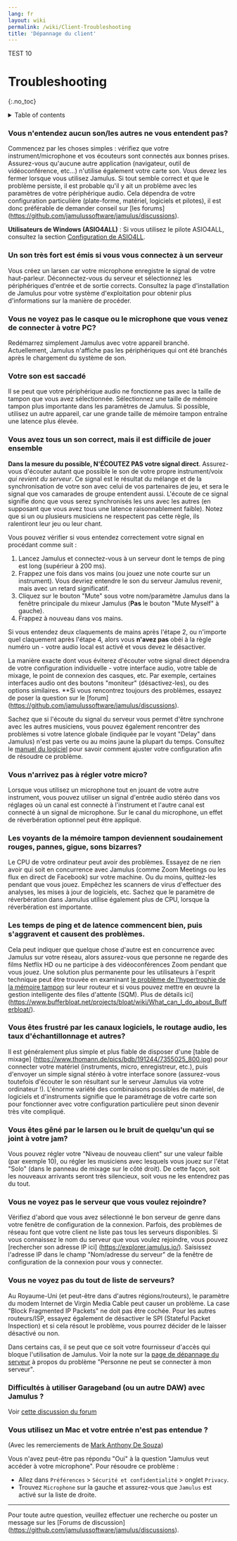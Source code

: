 ```yaml
---
lang: fr
layout: wiki
permalink: /wiki/Client-Troubleshooting
title: 'Dépannage du client'
---
```


TEST 10

# Troubleshooting
 {:.no_toc}

<details markdown="1">

<summary>Table of contents</summary>

* TOC
 {:toc}

</details>

### Vous n'entendez aucun son/les autres ne vous entendent pas?

Commencez par les choses simples : vérifiez que votre instrument/microphone et vos écouteurs sont connectés aux bonnes prises. Assurez-vous qu'aucune autre application (navigateur, outil de vidéoconférence, etc...) n'utilise également votre carte son. Vous devez les fermer lorsque vous utilisez Jamulus. Si tout semble correct et que le problème persiste, il est probable qu'il y ait un problème avec les paramètres de votre périphérique audio. Cela dépendra de votre configuration particulière (plate-forme, matériel, logiciels et pilotes), il est donc préférable de demander conseil sur [les forums] (https://github.com/jamulussoftware/jamulus/discussions).

**Utilisateurs de Windows (ASIO4ALL)** : Si vous utilisez le pilote ASIO4ALL, consultez la section [Configuration de ASIO4LL](Installation-for-Windows#configuration-de-asio4all).

### Un son très fort est émis si vous vous connectez à un serveur

Vous créez un larsen car votre microphone enregistre le signal de votre haut-parleur. Déconnectez-vous du serveur et sélectionnez les périphériques d'entrée et de sortie corrects. Consultez la page d'installation de Jamulus pour votre système d'exploitation pour obtenir plus d'informations sur la manière de procéder.

### Vous ne voyez pas le casque ou le microphone que vous venez de connecter à votre PC?

Redémarrez simplement Jamulus avec votre appareil branché. Actuellement, Jamulus n'affiche pas les périphériques qui ont été branchés après le chargement du système de son.

### Votre son est saccadé

Il se peut que votre périphérique audio ne fonctionne pas avec la taille de tampon que vous avez sélectionnée. Sélectionnez une taille de mémoire tampon plus importante dans les paramètres de Jamulus. Si possible, utilisez un autre appareil, car une grande taille de mémoire tampon entraîne une latence plus élevée.

### Vous avez tous un son correct, mais il est difficile de jouer ensemble

**Dans la mesure du possible, N'ÉCOUTEZ PAS votre signal direct**. Assurez-vous d'écouter autant que possible le son de votre propre instrument/voix _qui revient du serveur_. Ce signal est le résultat du mélange et de la synchronisation de votre son avec celui de vos partenaires de jeu, et sera le signal que vos camarades de groupe entendent aussi. L'écoute de ce signal signifie donc que vous serez synchronisés les uns avec les autres (en supposant que vous avez tous une latence raisonnablement faible). Notez que si un ou plusieurs musiciens ne respectent pas cette règle, ils ralentiront leur jeu ou leur chant.

Vous pouvez vérifier si vous entendez correctement votre signal en procédant comme suit :

1. Lancez Jamulus et connectez-vous à un serveur dont le temps de ping est long (supérieur à 200 ms).
2. Frappez une fois dans vos mains (ou jouez une note courte sur un instrument). Vous devriez entendre le son du serveur Jamulus revenir, mais avec un retard significatif.
3. Cliquez sur le bouton "Mute" sous votre nom/paramètre Jamulus dans la fenêtre principale du mixeur Jamulus (**Pas** le bouton "Mute Myself" à gauche).
4. Frappez à nouveau dans vos mains.

Si vous entendez deux claquements de mains après l'étape 2, ou n'importe quel claquement après l'étape 4, alors vous **n'avez pas** obéi à la règle numéro un - votre audio local est activé et vous devez le désactiver.

La manière exacte dont vous éviterez d'écouter votre signal direct dépendra de votre configuration individuelle - votre interface audio, votre table de mixage, le point de connexion des casques, etc. Par exemple, certaines interfaces audio ont des boutons "moniteur" (désactivez-les), ou des options similaires. **Si vous rencontrez toujours des problèmes, essayez de poser la question sur le [forum] (https://github.com/jamulussoftware/jamulus/discussions).

Sachez que si l'écoute du signal du serveur vous permet d'être synchrone avec les autres musiciens, vous pouvez également rencontrer des problèmes si votre latence globale (indiquée par le voyant "Delay" dans Jamulus) n'est pas verte ou au moins jaune la plupart du temps. Consultez le [manuel du logiciel](/wiki/Software-Manual) pour savoir comment ajuster votre configuration afin de résoudre ce problème.

### Vous n'arrivez pas à régler votre micro?

Lorsque vous utilisez un microphone tout en jouant de votre autre instrument, vous pouvez utiliser un signal d'entrée audio stéréo dans vos réglages où un canal est connecté à l'instrument et l'autre canal est connecté à un signal de microphone. Sur le canal du microphone, un effet de réverbération optionnel peut être appliqué.

### Les voyants de la mémoire tampon deviennent soudainement rouges, pannes, gigue, sons bizarres?

Le CPU de votre ordinateur peut avoir des problèmes. Essayez de ne rien avoir qui soit en concurrence avec Jamulus (comme Zoom Meetings ou les flux en direct de Facebook) sur votre machine. Ou du moins, quittez-les pendant que vous jouez. Empêchez les scanners de virus d'effectuer des analyses, les mises à jour de logiciels, etc. Sachez que le paramètre de réverbération dans Jamulus utilise également plus de CPU, lorsque la réverbération est importante.

### Les temps de ping et de latence commencent bien, puis s'aggravent et causent des problèmes.

Cela peut indiquer que quelque chose d'autre est en concurrence avec Jamulus sur votre réseau, alors assurez-vous que personne ne regarde des films Netflix HD ou ne participe à des vidéoconférences Zoom pendant que vous jouez. Une solution plus permanente pour les utilisateurs à l'esprit technique peut être trouvée en examinant [le problème de l'hypertrophie de la mémoire tampon](https://www.bufferbloat.net/projects/bloat/wiki/) sur leur routeur et si vous pouvez mettre en œuvre la gestion intelligente des files d'attente (SQM). Plus de détails ici](https://www.bufferbloat.net/projects/bloat/wiki/What_can_I_do_about_Bufferbloat/).

### Vous êtes frustré par les canaux logiciels, le routage audio, les taux d'échantillonnage et autres?

Il est généralement plus simple et plus fiable de disposer d'une [table de mixage] (https://www.thomann.de/pics/bdb/191244/7355025_800.jpg) pour connecter votre matériel (instruments, micro, enregistreur, etc.), puis d'envoyer un simple signal stéréo à votre interface sonore (assurez-vous toutefois d'écouter le son résultant sur le serveur Jamulus via votre ordinateur !). L'énorme variété des combinaisons possibles de matériel, de logiciels et d'instruments signifie que le paramétrage de votre carte son pour fonctionner avec votre configuration particulière peut sinon devenir très vite compliqué.

### Vous êtes gêné par le larsen ou le bruit de quelqu'un qui se joint à votre jam?

Vous pouvez régler votre "Niveau de nouveau client" sur une valeur faible (par exemple 10), ou régler les musiciens avec lesquels vous jouez sur l'état "Solo" (dans le panneau de mixage sur le côté droit). De cette façon, soit les nouveaux arrivants seront très silencieux, soit vous ne les entendrez pas du tout.

### Vous ne voyez pas le serveur que vous voulez rejoindre?

Vérifiez d'abord que vous avez sélectionné le bon serveur de genre dans votre fenêtre de configuration de la connexion. Parfois, des problèmes de réseau font que votre client ne liste pas tous les serveurs disponibles. Si vous connaissez le nom du serveur que vous voulez rejoindre, vous pouvez [rechercher son adresse IP ici] (https://explorer.jamulus.io/). Saisissez l'adresse IP dans le champ "Nom/adresse du serveur" de la fenêtre de configuration de la connexion pour vous y connecter.

### Vous ne voyez pas du tout de liste de serveurs?

Au Royaume-Uni (et peut-être dans d'autres régions/routeurs), le paramètre du modem Internet de Virgin Media Cable peut causer un problème. La case "Block Fragmented IP Packets" ne doit pas être cochée. Pour les autres routeurs/ISP, essayez également de désactiver le SPI (Stateful Packet Inspection) et si cela résout le problème, vous pourrez décider de le laisser désactivé ou non.

Dans certains cas, il se peut que ce soit votre fournisseur d'accès qui bloque l'utilisation de Jamulus. Voir la note sur la [page de dépannage du serveur](Server-Troubleshooting#Personne-ne-peut-se-connecter-à-mon-serveur---mais-je-peux-me-connecter-localement) à propos du problème "Personne ne peut se connecter à mon serveur".

### Difficultés à utiliser Garageband (ou un autre DAW) avec Jamulus ?

Voir [cette discussion du forum](https://sourceforge.net/p/llcon/discussion/533517/thread/d3dd58eedc/#b994)

### Vous utilisez un Mac et votre entrée n'est pas entendue ?

(Avec les remerciements de [Mark Anthony De Souza](https://www.facebook.com/groups/619274602254947/permalink/765122847670121/?comment_id=765525034296569))

Vous n'avez peut-être pas répondu "Oui" à la question "Jamulus veut accéder à votre microphone". Pour résoudre ce problème :
* Allez dans `Préférences` > `Sécurité et confidentialité` > onglet `Privacy`.
* Trouvez `Microphone` sur la gauche et assurez-vous que `Jamulus` est activé sur la liste de droite.

***

Pour toute autre question, veuillez effectuer une recherche ou poster un message sur les [Forums de discussion] (https://github.com/jamulussoftware/jamulus/discussions).
